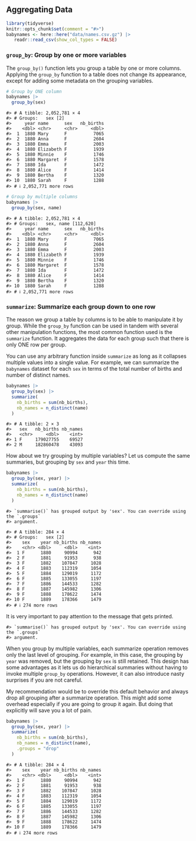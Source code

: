 
## Aggregating Data

``` r
library(tidyverse)
knitr::opts_chunk$set(comment = "#>")
babynames <- here::here("data/names.csv.gz") |>     
   readr::read_csv(show_col_types = FALSE)
```

### `group_by`: Group by one or more variables

The `group_by()` function lets you group a table by one or more columns.
Applying the `group_by` function to a table does not change its
appearance, except for adding some metadata on the grouping variables.

``` r
# Group by ONE column
babynames |> 
  group_by(sex)
```

    #> # A tibble: 2,052,781 × 4
    #> # Groups:   sex [2]
    #>     year name      sex   nb_births
    #>    <dbl> <chr>     <chr>     <dbl>
    #>  1  1880 Mary      F          7065
    #>  2  1880 Anna      F          2604
    #>  3  1880 Emma      F          2003
    #>  4  1880 Elizabeth F          1939
    #>  5  1880 Minnie    F          1746
    #>  6  1880 Margaret  F          1578
    #>  7  1880 Ida       F          1472
    #>  8  1880 Alice     F          1414
    #>  9  1880 Bertha    F          1320
    #> 10  1880 Sarah     F          1288
    #> # ℹ 2,052,771 more rows

``` r
# Group by multiple columns
babynames |> 
  group_by(sex, name)
```

    #> # A tibble: 2,052,781 × 4
    #> # Groups:   sex, name [112,620]
    #>     year name      sex   nb_births
    #>    <dbl> <chr>     <chr>     <dbl>
    #>  1  1880 Mary      F          7065
    #>  2  1880 Anna      F          2604
    #>  3  1880 Emma      F          2003
    #>  4  1880 Elizabeth F          1939
    #>  5  1880 Minnie    F          1746
    #>  6  1880 Margaret  F          1578
    #>  7  1880 Ida       F          1472
    #>  8  1880 Alice     F          1414
    #>  9  1880 Bertha    F          1320
    #> 10  1880 Sarah     F          1288
    #> # ℹ 2,052,771 more rows

### `summarize`: Summarize each group down to one row

The reason we group a table by columns is to be able to manipulate it by
group. While the `group_by` function can be used in tandem with several
other manipulation functions, the most common function used is the
`summarize` function. It aggregates the data for each group such that
there is only ONE row per group.

You can use any arbitrary function inside `summarize` as long as it
collapses multiple values into a single value. For example, we can
summarize the `babynames` dataset for each `sex` in terms of the total
number of births and number of distinct names.

``` r
babynames |> 
  group_by(sex) |> 
  summarize(
    nb_births = sum(nb_births),
    nb_names = n_distinct(name)
  )
```

    #> # A tibble: 2 × 3
    #>   sex   nb_births nb_names
    #>   <chr>     <dbl>    <int>
    #> 1 F     179027755    69527
    #> 2 M     182860478    43093

How about we try grouping by multiple variables? Let us compute the same
summaries, but grouping by `sex` and `year` this time.

``` r
babynames |> 
  group_by(sex, year) |> 
  summarize(
    nb_births = sum(nb_births),
    nb_names = n_distinct(name)
  )
```

    #> `summarise()` has grouped output by 'sex'. You can override using the `.groups`
    #> argument.

    #> # A tibble: 284 × 4
    #> # Groups:   sex [2]
    #>    sex    year nb_births nb_names
    #>    <chr> <dbl>     <dbl>    <int>
    #>  1 F      1880     90994      942
    #>  2 F      1881     91953      938
    #>  3 F      1882    107847     1028
    #>  4 F      1883    112319     1054
    #>  5 F      1884    129019     1172
    #>  6 F      1885    133055     1197
    #>  7 F      1886    144533     1282
    #>  8 F      1887    145982     1306
    #>  9 F      1888    178622     1474
    #> 10 F      1889    178366     1479
    #> # ℹ 274 more rows

It is very important to pay attention to the message that gets printed.

    #> `summarise()` has grouped output by 'sex'. You can override using the `.groups`
    #> argument.

When you group by multiple variables, each summarize operation removes
only the last level of grouping. For example, in this case, the grouping
by `year` was removed, but the grouping by `sex` is still retained. This
design has some advantages as it lets us do hierarchical summaries
without having to invoke multiple `group_by` operations. However, it can
also introduce nasty surprises if you are not careful.

My recommendation would be to override this default behavior and always
drop all grouping after a summarize operation. This might add some
overhead especially if you are going to group it again. But doing that
explicitly will save you a lot of pain.

``` r
babynames |> 
  group_by(sex, year) |> 
  summarize(
    nb_births = sum(nb_births),
    nb_names = n_distinct(name),
    .groups = "drop"
  )
```

    #> # A tibble: 284 × 4
    #>    sex    year nb_births nb_names
    #>    <chr> <dbl>     <dbl>    <int>
    #>  1 F      1880     90994      942
    #>  2 F      1881     91953      938
    #>  3 F      1882    107847     1028
    #>  4 F      1883    112319     1054
    #>  5 F      1884    129019     1172
    #>  6 F      1885    133055     1197
    #>  7 F      1886    144533     1282
    #>  8 F      1887    145982     1306
    #>  9 F      1888    178622     1474
    #> 10 F      1889    178366     1479
    #> # ℹ 274 more rows

